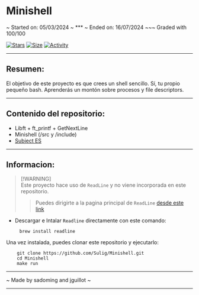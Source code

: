 # Minishell

~ Started on: 05/03/2024 ~ *** ~ Ended on: 16/07/2024 ~~~ Graded with 100/100

[![Stars](https://img.shields.io/github/stars/Sulig/Minishell?color=ffff00&label=Stars&logo=Stars&style=?style=flat)](https://github.com/Sulig/Minishell)
[![Size](https://img.shields.io/github/repo-size/Sulig/Minishell?color=blue&label=Size&logo=Size&style=?style=flat)](https://github.com/Sulig/Minishell)
[![Activity](https://img.shields.io/github/last-commit/Sulig/Minishell?color=orange&label=Last%20Commit&style=flat)](https://github.com/Sulig/Minishell)

***
## Resumen: 
El objetivo de este proyecto es que crees un shell sencillo. Sí, tu propio
pequeño bash. Aprenderás un montón sobre procesos y file descriptors.

***
## Contenido del repositorio:
- Libft + ft_printf + GetNextLine
- Minishell (/src y /include)
- [Subject ES](https://github.com/Sulig/Minishell/blob/master/Minishell.pdf)

***
## Informacion:
> [!WARNING]\
> Este proyecto hace uso de `ReadLine` y no viene incorporada en este repositorio.
>> Puedes dirigirte a la pagina principal de `ReadLine` [desde este link](https://savannah.gnu.org/git/?group=readline)
  * Descargar e Intalar `Readline` directamente con este comando:
```
     brew install readline
```
Una vez instalada, puedes clonar este repositorio y ejecutarlo:
```
    git clone https://github.com/Sulig/Minishell.git
    cd Minishell
    make run
```
***
~ Made by sadoming and jguillot ~ 
***
